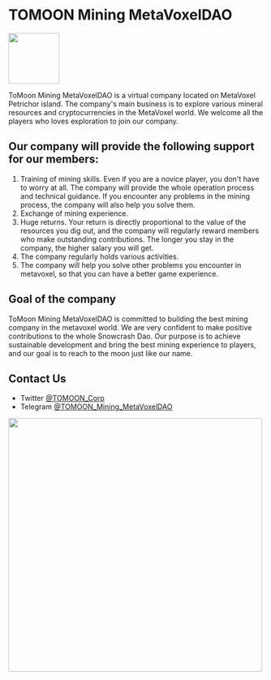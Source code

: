 # TOMOON Mining MetaVoxelDAO

<img src="https://daos.snowcrash.space/daos/tomoon/logo.png" width="100" />

ToMoon Mining MetaVoxelDAO is a virtual company located on MetaVoxel Petrichor island. The company's main business is to explore various mineral resources and cryptocurrencies in the MetaVoxel world. We welcome all the players who loves exploration to join our company.  

## Our company will provide the following support for our members:

1. Training of mining skills. Even if you are a novice player, you don't have to worry at all. The company will provide the whole operation process and technical guidance. If you encounter any problems in the mining process, the company will also help you solve them.
2. Exchange of mining experience.
3. Huge returns. Your return is directly proportional to the value of the resources you dig out, and the company will regularly reward members who make outstanding contributions. The longer you stay in the company, the higher salary you will get.
4. The company regularly holds various activities.
5. The company will help you solve other problems you encounter in metavoxel, so that you can have a better game experience.

## Goal of the company

ToMoon Mining MetaVoxelDAO is committed to building the best mining company in the metavoxel world. We are very confident to make positive contributions to the whole Snowcrash Dao. Our purpose is to achieve sustainable development and bring the best mining experience to players, and our goal is to reach to the moon just like our name.

## Contact Us

- Twitter [@TOMOON_Corp](https://twitter.com/TOMOON_Corp)
- Telegram [@TOMOON_Mining_MetaVoxelDAO](https://0.plus/TOMOON_Mining_MetaVoxelDAO)

<img src="https://daos.snowcrash.space/static/world_a1.svg" width="500" />